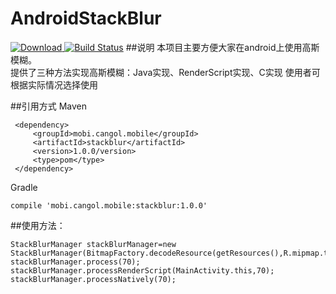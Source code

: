# AndroidStackBlur
[ ![Download](https://api.bintray.com/packages/cangol/maven/AndroidStackBlur/images/download.svg) ](https://bintray.com/cangol/maven/AndroidStackBlur/_latestVersion)
[![Build Status](https://travis-ci.org/Cangol/AndroidStackBlur.svg?branch=master)](https://travis-ci.org/Cangol/AndroidStackBlur)
##说明
本项目主要方便大家在android上使用高斯模糊。  
提供了三种方法实现高斯模糊：Java实现、RenderScript实现、C实现
使用者可根据实际情况选择使用

##引用方式
Maven

     <dependency>
         <groupId>mobi.cangol.mobile</groupId>
         <artifactId>stackblur</artifactId>
         <version>1.0.0/version>
         <type>pom</type>
     </dependency>
Gradle
 
    compile 'mobi.cangol.mobile:stackblur:1.0.0'
##使用方法：
    
    StackBlurManager stackBlurManager=new StackBlurManager(BitmapFactory.decodeResource(getResources(),R.mipmap.test));
    stackBlurManager.process(70);
    stackBlurManager.processRenderScript(MainActivity.this,70);
    stackBlurManager.processNatively(70);
    

   
